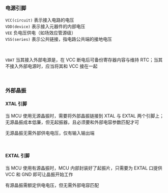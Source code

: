 ### 电源引脚

`VCC(circuit)` 表示接入电路的电压  
`VDD(device)` 表示接入元器件的内部电压  
`VEE` 负电压供电（如场效应管源级）  
`VSS(series)` 表示公共链接，指电路公共端的接地电压

<br>

`VBAT` 当其接入外部电源是，在 VCC 断电后可备份寄存器内容与维持 RTC；当其不接入外部电源时，应当将其和 VCC 接在一起

<br>

### 外部晶振

#### XTAL 引脚

当 MCU 使用无源晶振时，需要将外部晶振链接到 XTAL 与 EXTAL 两个引脚上；  
无源晶振成本低廉，但无起振器，且必须要和外部电容参数匹配才可

无源晶振无需外部供电电压，仅有输入输出端

<br>

#### EXTAL 引脚

当 MCU 使用有源晶振时，MCU 内部封装好了起振片，只需要为 EXTAL 口提供 VCC 和 GND 即可让晶振开始工作

有源晶振需额定供电电压，但无需外部电容匹配

<br>

###
